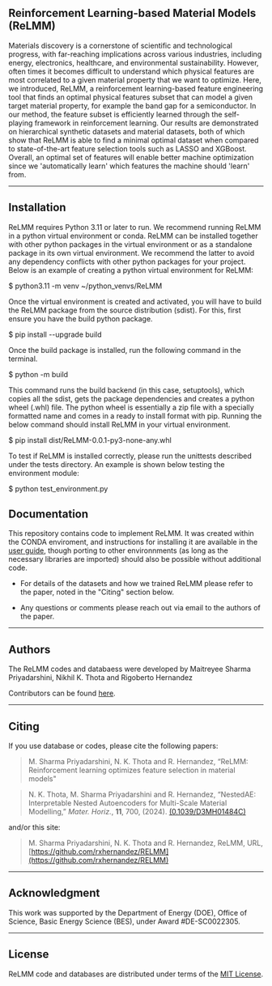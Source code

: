 Reinforcement Learning-based Material Models (ReLMM)
----------------

Materials discovery is a cornerstone of scientific 
and technological progress,
with far-reaching implications across various industries, 
including energy,
electronics, healthcare, and environmental sustainability.
However, often times it becomes difficult to understand which 
physical features
are most correlated to a given material property 
that we want to optimize.
Here, we introduced, ReLMM, a 
reinforcement learning-based feature engineering 
tool that finds an optimal physical features subset that can model a given target material property, 
for example the band gap for a semiconductor.
In our method, the feature subset is efficiently
learned through the self-playing framework
in reinforcement learning. 
Our results are demonstrated on hierarchical 
synthetic datasets and material datasets,
both of which show that ReLMM is able to 
find a minimal optimal dataset when compared to 
state-of-the-art feature selection tools such as 
LASSO and XGBoost.
Overall, an optimal set of features will enable 
better machine optimization
since we 'automatically learn' which 
features the machine should 'learn' from.

<hr>

Installation
----------------

ReLMM requires Python 3.11 or later to run.
We recommend running ReLMM in a python 
virtual environment or conda. ReLMM can
be installed together with other python
packages in the virtual environment or 
as a standalone package in its own 
virtual environment. We recommend the latter
to avoid any dependency conflicts with other
python packages for your project. Below is
an example of creating a python virtual
environment for ReLMM:

$ python3.11 -m venv ~/python_venvs/ReLMM

Once the virtual environment is created
and activated, you will have to build the 
ReLMM package from the source distribution (sdist). 
For this, first ensure you have the build python package.

$ pip install --upgrade build

Once the build package is installed, run 
the following command in the terminal.

$ python -m build

This command runs the build backend 
(in this case, setuptools), which copies all the 
sdist, gets the package dependencies and creates
a python wheel (.whl) file. The python wheel is 
essentially a zip file with a specially formatted
name and comes in a ready to install format with
pip. Running the below command should install
ReLMM in your virtual environment.

$ pip install dist/ReLMM-0.0.1-py3-none-any.whl

To test if ReLMM is installed correctly, 
please run the unittests described under
the tests directory. An example is 
shown below testing the environment module:

$ python test_environment.py

Documentation
----------------

This repository contains code to implement ReLMM. It 
was created within the CONDA enviroment, and instructions 
for installing it are available in the 
[user guide](https://github.com/rxhernandez/ReLMM/blob/main/user_guide.md), 
though porting to other environnments (as long as the necessary
libraries are imported) should also be possible without additional
code.

* For details of the datasets and how we trained ReLMM 
please refer to the paper, noted in the "Citing" section below.

* Any questions or comments please reach out via email
to the authors of the paper.


<hr>

Authors
----------------

The ReLMM codes and databaess were developed by Maitreyee Sharma Priyadarshini, Nikhil K. Thota and Rigoberto Hernandez

Contributors can be found [here](https://github.com/rxhernandez/RELMM/graphs/contributors).

<hr>

Citing
----------------

If you use database or codes, please cite the following papers:

>M. Sharma Priyadarshini, N. K. Thota and R. Hernandez, “ReLMM: Reinforcement learning optimizes feature selection in material models"

>N. K. Thota, M. Sharma Priyadarshini and R. Hernandez, “NestedAE: Interpretable Nested Autoencoders for Multi-Scale Material Modelling,” _Mater. Horiz._, **11**, 700, (2024). [(0.1039/D3MH01484C)](http://doi.org/10.1039/D3MH01484C)

and/or this site:

>M. Sharma Priyadarshini, N. K. Thota and R. Hernandez, ReLMM, URL, [https://github.com/rxhernandez/RELMM](https://github.com/rxhernandez/RELMM)

<hr>

Acknowledgment
----------------

This work was supported by 
the Department of Energy (DOE), Office of Science, Basic Energy Science (BES), under Award #DE-SC0022305.


<hr>

License
----------------

ReLMM code and databases are distributed under terms of the [MIT License](https://github.com/rxhernandez/RELMM/blob/main/LICENSE).


